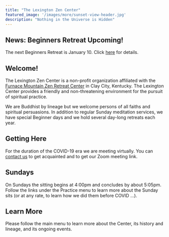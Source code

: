 ```yaml
---
title: "The Lexington Zen Center"
featured_image: '/images/more/sunset-view-header.jpg'
description: "Nothing in the Universe is Hidden"
---
```


## News:  Beginners Retreat Upcoming!

The next Beginners Retreat is January 10.  Click [here](/retreats) for details.

## Welcome!

The Lexington Zen Center is a non-profit organization affiliated with the <a href="http://www.furnacemountainzen.org/" target="_blank"> Furnace Mountain Zen Retreat Center</a> in Clay City, Kentucky.  The Lexington Center provides a friendly and non-threatening environment for the pursuit of spiritual practice.

We are Buddhist by lineage but we welcome persons of all faiths and spiritual persuasions.  In addition to regular Sunday meditation services, we have special Beginner days and we hold several day-long retreats each year.

## Getting Here

For the duration of the COVID-19 era we are meeting virtually.  You can <a href="/contact">contact us</a> to get acquainted and to get our Zoom meeting link.
  
## Sundays

On Sundays the sitting begins at 4:00pm and concludes by about 5:05pm.  Follow the links under the Practice menu to learn more about the Sunday sits (or at any rate, to learn how we did them before COVID ...).

## Learn More

Please follow the main menu to learn more about the Center, its history and lineage, and its ongoing events.
